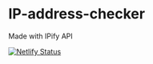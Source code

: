 # IP-address-checker
Made with IPify API


[![Netlify Status](https://api.netlify.com/api/v1/badges/5d06fb32-0781-4e0d-9237-ce5882d1f486/deploy-status)](https://app.netlify.com/sites/ipcheckkat/deploys)
